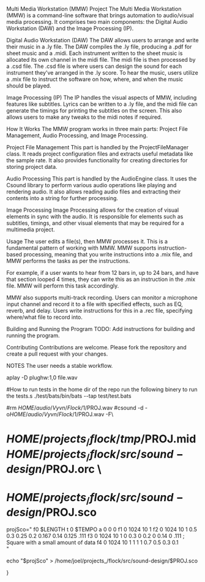 Multi Media Workstation (MMW) Project
The Multi Media Workstation (MMW) is a command-line software that brings automation to audio/visual media processing. 
It comprises two main components: the Digital Audio Workstation (DAW) and the Image Processing (IP).

Digital Audio Workstation (DAW)
The DAW allows users to arrange and write their music in a .ly file. 
The DAW compiles the .ly file, producing a .pdf for sheet music and a .midi. 
Each instrument written to the sheet music is allocated its own channel in the midi file. 
The midi file is then processed by a .csd file. The .csd file is where users can design the sound 
for each instrument they've arranged in the .ly score. To hear the music, users utilize a .mix file 
to instruct the software on how, where, and when the music should be played.

Image Processing (IP)
The IP handles the visual aspects of MMW, including features like subtitles. Lyrics can be written 
to a .ly file, and the midi file can generate the timings for printing the subtitles on the screen. 
This also allows users to make any tweaks to the midi notes if required.

How It Works
The MMW program works in three main parts: Project File Management, Audio Processing, and Image Processing.

Project File Management
This part is handled by the ProjectFileManager class. It reads project configuration files and extracts useful metadata like the sample rate. It also provides functionality for creating directories for storing project data.

Audio Processing
This part is handled by the AudioEngine class. It uses the Csound library to perform various audio operations like playing and rendering audio. It also allows reading audio files and extracting their contents into a string for further processing.

Image Processing
Image Processing allows for the creation of visual elements in sync with the audio. It is responsible for elements such as subtitles, timings, and other visual elements that may be required for a multimedia project.

Usage
The user edits a file(s), then MMW processes it. This is a fundamental pattern of working with MMW. MMW supports instruction-based processing, meaning that you write instructions into a .mix file, and MMW performs the tasks as per the instructions.

For example, if a user wants to hear from 12 bars in, up to 24 bars, and have that section looped 4 times, they can write this as an instruction in the .mix file. MMW will perform this task accordingly.

MMW also supports multi-track recording. Users can monitor a microphone input channel and record it to a file with specified effects, such as EQ, reverb, and delay. Users write instructions for this in a .rec file, specifying where/what file to record into.

Building and Running the Program
TODO: Add instructions for building and running the program.

Contributing
Contributions are welcome. Please fork the repository and create a pull request with your changes.

NOTES
The user needs a stable workflow.

aplay -D plughw:1,0 file.wav


#How to run tests
in the home dir of the repo run the following binery to run the tests.s
./test/bats/bin/bats --tap test/test.bats

#rm $HOME/audio/Vyvn/Flock/1/$PROJ.wav
  #csound -d -o$HOME/audio/Vyvn/Flock/1/$PROJ.wav -F\ 
  #  $HOME/projects_/flock/tmp/$PROJ.mid $HOME/projects_/flock/src/sound-design/$PROJ.orc \ 
  #  $HOME/projects_/flock/src/sound-design/$PROJ.sco






































































































































































































projSco="
    f0 $LENGTH
    t 0 $TEMPO
    a 0 0 0
    f1 0 1024 10 1
    f2 0 1024 10 1 0.5 0.3 0.25 0.2 0.167 0.14 0.125 .111
    f3 0 1024 10 1 0   0.3 0    0.2 0     0.14 0     .111   ; Square with a small amount of data
    f4 0 1024 10 1 1   1   1    0.7 0.5   0.3  0.1      
  "

  echo "$projSco" > /home/joel/projects_/flock/src/sound-design/$PROJ.sco
  
  
}

